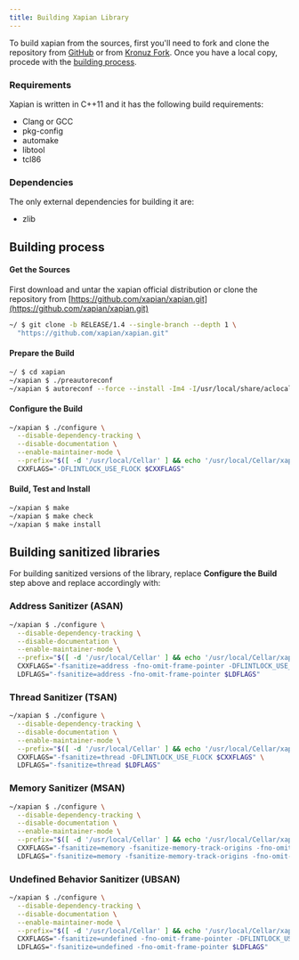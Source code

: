 ```yaml
---
title: Building Xapian Library
---
```


[GitHub]: https://github.com/xapian/xapian
[Kronuz Fork]: https://github.com/Kronuz/xapian

To build xapian from the sources, first you'll need to fork and clone the
repository from [GitHub] or from [Kronuz Fork]. Once you have a local copy,
procede with the [building process](#building-process).


### Requirements

Xapian is written in C++11 and it has the following build requirements:

* Clang or GCC
* pkg-config
* automake
* libtool
* tcl86


### Dependencies

The only external dependencies for building it are:

* zlib


## Building process

#### Get the Sources

First download and untar the xapian official distribution or clone the
repository from [https://github.com/xapian/xapian.git](https://github.com/xapian/xapian.git)

```sh
~/ $ git clone -b RELEASE/1.4 --single-branch --depth 1 \
  "https://github.com/xapian/xapian.git"
```

#### Prepare the Build

```sh
~/ $ cd xapian
~/xapian $ ./preautoreconf
~/xapian $ autoreconf --force --install -Im4 -I/usr/local/share/aclocal
```

#### Configure the Build

```sh
~/xapian $ ./configure \
  --disable-dependency-tracking \
  --disable-documentation \
  --enable-maintainer-mode \
  --prefix="$([ -d '/usr/local/Cellar' ] && echo '/usr/local/Cellar/xapian/HEAD' || echo '/usr/local')" \
  CXXFLAGS="-DFLINTLOCK_USE_FLOCK $CXXFLAGS"
```

#### Build, Test and Install

```sh
~/xapian $ make
~/xapian $ make check
~/xapian $ make install
```


## Building sanitized libraries

For building sanitized versions of the library, replace **Configure the Build**
step above and replace accordingly with:


### Address Sanitizer (ASAN)

```sh
~/xapian $ ./configure \
  --disable-dependency-tracking \
  --disable-documentation \
  --enable-maintainer-mode \
  --prefix="$([ -d '/usr/local/Cellar' ] && echo '/usr/local/Cellar/xapian/ASAN' || echo '/usr/local')" \
  CXXFLAGS="-fsanitize=address -fno-omit-frame-pointer -DFLINTLOCK_USE_FLOCK $CXXFLAGS" \
  LDFLAGS="-fsanitize=address -fno-omit-frame-pointer $LDFLAGS"
```


### Thread Sanitizer (TSAN)

```sh
~/xapian $ ./configure \
  --disable-dependency-tracking \
  --disable-documentation \
  --enable-maintainer-mode \
  --prefix="$([ -d '/usr/local/Cellar' ] && echo '/usr/local/Cellar/xapian/TSAN' || echo '/usr/local')" \
  CXXFLAGS="-fsanitize=thread -DFLINTLOCK_USE_FLOCK $CXXFLAGS" \
  LDFLAGS="-fsanitize=thread $LDFLAGS"
```


### Memory Sanitizer (MSAN)

```sh
~/xapian $ ./configure \
  --disable-dependency-tracking \
  --disable-documentation \
  --enable-maintainer-mode \
  --prefix="$([ -d '/usr/local/Cellar' ] && echo '/usr/local/Cellar/xapian/MSAN' || echo '/usr/local')" \
  CXXFLAGS="-fsanitize=memory -fsanitize-memory-track-origins -fno-omit-frame-pointer -DFLINTLOCK_USE_FLOCK $CXXFLAGS" \
  LDFLAGS="-fsanitize=memory -fsanitize-memory-track-origins -fno-omit-frame-pointer $LDFLAGS"
```


### Undefined Behavior Sanitizer (UBSAN)

```sh
~/xapian $ ./configure \
  --disable-dependency-tracking \
  --disable-documentation \
  --enable-maintainer-mode \
  --prefix="$([ -d '/usr/local/Cellar' ] && echo '/usr/local/Cellar/xapian/UBSAN' || echo '/usr/local')" \
  CXXFLAGS="-fsanitize=undefined -fno-omit-frame-pointer -DFLINTLOCK_USE_FLOCK $CXXFLAGS" \
  LDFLAGS="-fsanitize=undefined -fno-omit-frame-pointer $LDFLAGS"
```
